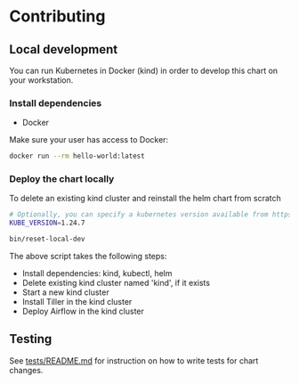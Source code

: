 # Contributing

## Local development

You can run Kubernetes in Docker (kind) in order to develop this chart on your workstation.

### Install dependencies

- Docker

Make sure your user has access to Docker:

```sh
docker run --rm hello-world:latest
```

### Deploy the chart locally

To delete an existing kind cluster and reinstall the helm chart from scratch

```sh
# Optionally, you can specify a kubernetes version available from https://hub.docker.com/r/kindest/node/tags
KUBE_VERSION=1.24.7

bin/reset-local-dev
```

The above script takes the following steps:

- Install dependencies: kind, kubectl, helm
- Delete existing kind cluster named 'kind', if it exists
- Start a new kind cluster
- Install Tiller in the kind cluster
- Deploy Airflow in the kind cluster

## Testing

See [tests/README.md](tests/README.md) for instruction on how to write tests for chart changes.
